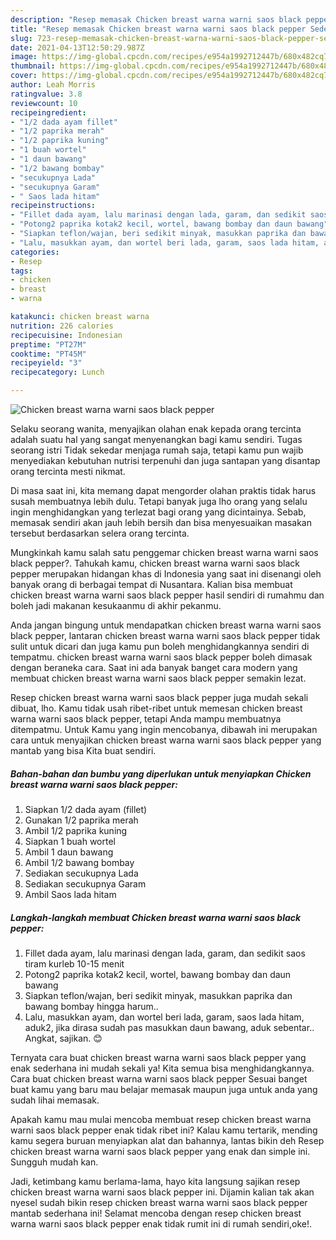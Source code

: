```yaml
---
description: "Resep memasak Chicken breast warna warni saos black pepper Sederhana Untuk Jualan"
title: "Resep memasak Chicken breast warna warni saos black pepper Sederhana Untuk Jualan"
slug: 723-resep-memasak-chicken-breast-warna-warni-saos-black-pepper-sederhana-untuk-jualan
date: 2021-04-13T12:50:29.987Z
image: https://img-global.cpcdn.com/recipes/e954a1992712447b/680x482cq70/chicken-breast-warna-warni-saos-black-pepper-foto-resep-utama.jpg
thumbnail: https://img-global.cpcdn.com/recipes/e954a1992712447b/680x482cq70/chicken-breast-warna-warni-saos-black-pepper-foto-resep-utama.jpg
cover: https://img-global.cpcdn.com/recipes/e954a1992712447b/680x482cq70/chicken-breast-warna-warni-saos-black-pepper-foto-resep-utama.jpg
author: Leah Morris
ratingvalue: 3.8
reviewcount: 10
recipeingredient:
- "1/2 dada ayam fillet"
- "1/2 paprika merah"
- "1/2 paprika kuning"
- "1 buah wortel"
- "1 daun bawang"
- "1/2 bawang bombay"
- "secukupnya Lada"
- "secukupnya Garam"
- " Saos lada hitam"
recipeinstructions:
- "Fillet dada ayam, lalu marinasi dengan lada, garam, dan sedikit saos tiram kurleb 10-15 menit"
- "Potong2 paprika kotak2 kecil, wortel, bawang bombay dan daun bawang"
- "Siapkan teflon/wajan, beri sedikit minyak, masukkan paprika dan bawang bombay hingga harum.."
- "Lalu, masukkan ayam, dan wortel beri lada, garam, saos lada hitam, aduk2, jika dirasa sudah pas masukkan daun bawang, aduk sebentar.. Angkat, sajikan. 😊"
categories:
- Resep
tags:
- chicken
- breast
- warna

katakunci: chicken breast warna 
nutrition: 226 calories
recipecuisine: Indonesian
preptime: "PT27M"
cooktime: "PT45M"
recipeyield: "3"
recipecategory: Lunch

---
```



![Chicken breast warna warni saos black pepper](https://img-global.cpcdn.com/recipes/e954a1992712447b/680x482cq70/chicken-breast-warna-warni-saos-black-pepper-foto-resep-utama.jpg)

Selaku seorang wanita, menyajikan olahan enak kepada orang tercinta adalah suatu hal yang sangat menyenangkan bagi kamu sendiri. Tugas seorang istri Tidak sekedar menjaga rumah saja, tetapi kamu pun wajib menyediakan kebutuhan nutrisi terpenuhi dan juga santapan yang disantap orang tercinta mesti nikmat.

Di masa  saat ini, kita memang dapat mengorder olahan praktis tidak harus susah membuatnya lebih dulu. Tetapi banyak juga lho orang yang selalu ingin menghidangkan yang terlezat bagi orang yang dicintainya. Sebab, memasak sendiri akan jauh lebih bersih dan bisa menyesuaikan masakan tersebut berdasarkan selera orang tercinta. 



Mungkinkah kamu salah satu penggemar chicken breast warna warni saos black pepper?. Tahukah kamu, chicken breast warna warni saos black pepper merupakan hidangan khas di Indonesia yang saat ini disenangi oleh banyak orang di berbagai tempat di Nusantara. Kalian bisa membuat chicken breast warna warni saos black pepper hasil sendiri di rumahmu dan boleh jadi makanan kesukaanmu di akhir pekanmu.

Anda jangan bingung untuk mendapatkan chicken breast warna warni saos black pepper, lantaran chicken breast warna warni saos black pepper tidak sulit untuk dicari dan juga kamu pun boleh menghidangkannya sendiri di tempatmu. chicken breast warna warni saos black pepper boleh dimasak dengan beraneka cara. Saat ini ada banyak banget cara modern yang membuat chicken breast warna warni saos black pepper semakin lezat.

Resep chicken breast warna warni saos black pepper juga mudah sekali dibuat, lho. Kamu tidak usah ribet-ribet untuk memesan chicken breast warna warni saos black pepper, tetapi Anda mampu membuatnya ditempatmu. Untuk Kamu yang ingin mencobanya, dibawah ini merupakan cara untuk menyajikan chicken breast warna warni saos black pepper yang mantab yang bisa Kita buat sendiri.

<!--inarticleads1-->

##### Bahan-bahan dan bumbu yang diperlukan untuk menyiapkan Chicken breast warna warni saos black pepper:

1. Siapkan 1/2 dada ayam (fillet)
1. Gunakan 1/2 paprika merah
1. Ambil 1/2 paprika kuning
1. Siapkan 1 buah wortel
1. Ambil 1 daun bawang
1. Ambil 1/2 bawang bombay
1. Sediakan secukupnya Lada
1. Sediakan secukupnya Garam
1. Ambil  Saos lada hitam




<!--inarticleads2-->

##### Langkah-langkah membuat Chicken breast warna warni saos black pepper:

1. Fillet dada ayam, lalu marinasi dengan lada, garam, dan sedikit saos tiram kurleb 10-15 menit
1. Potong2 paprika kotak2 kecil, wortel, bawang bombay dan daun bawang
1. Siapkan teflon/wajan, beri sedikit minyak, masukkan paprika dan bawang bombay hingga harum..
1. Lalu, masukkan ayam, dan wortel beri lada, garam, saos lada hitam, aduk2, jika dirasa sudah pas masukkan daun bawang, aduk sebentar.. Angkat, sajikan. 😊




Ternyata cara buat chicken breast warna warni saos black pepper yang enak sederhana ini mudah sekali ya! Kita semua bisa menghidangkannya. Cara buat chicken breast warna warni saos black pepper Sesuai banget buat kamu yang baru mau belajar memasak maupun juga untuk anda yang sudah lihai memasak.

Apakah kamu mau mulai mencoba membuat resep chicken breast warna warni saos black pepper enak tidak ribet ini? Kalau kamu tertarik, mending kamu segera buruan menyiapkan alat dan bahannya, lantas bikin deh Resep chicken breast warna warni saos black pepper yang enak dan simple ini. Sungguh mudah kan. 

Jadi, ketimbang kamu berlama-lama, hayo kita langsung sajikan resep chicken breast warna warni saos black pepper ini. Dijamin kalian tak akan nyesel sudah bikin resep chicken breast warna warni saos black pepper mantab sederhana ini! Selamat mencoba dengan resep chicken breast warna warni saos black pepper enak tidak rumit ini di rumah sendiri,oke!.

